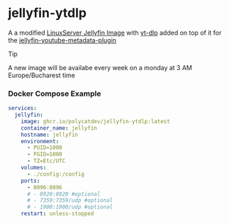 # jellyfin-ytdlp

A a modified [LinuxServer Jellyfin Image](https://docs.linuxserver.io/images/docker-jellyfin/) with [yt-dlp](https://github.com/yt-dlp/yt-dlp) added on top of it for the [jellyfin-youtube-metadata-plugin](https://github.com/ankenyr/jellyfin-youtube-metadata-plugin)

> [!TIP]
> A new image will be availabe every week on a monday at 3 AM Europe/Bucharest time

### Docker Compose Example

```yaml
services:
  jellyfin:
    image: ghcr.io/polycatdev/jellyfin-ytdlp:latest
    container_name: jellyfin
    hostname: jellyfin
    environment:
      - PUID=1000
      - PGID=1000
      - TZ=Etc/UTC
    volumes:
      - ./config:/config
    ports:
      - 8096:8096
      # - 8920:8920 #optional
      # - 7359:7359/udp #optional
      # - 1900:1900/udp #optional
    restart: unless-stopped

```